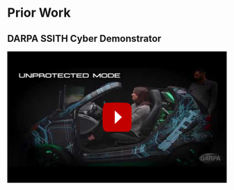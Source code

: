 # Prior Work

## DARPA SSITH Cyber Demonstrator

[![img_tag](imgs/ssith_video.png)](https://www.youtube.com/watch?v=ZgHQkOWEy1Q)
